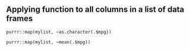 ## Applying function to all columns in a list of data frames

`purrr::map(mylist, ~as.character(.$mpg))`

`purrr::map(mylist, ~mean(.$mpg))`
